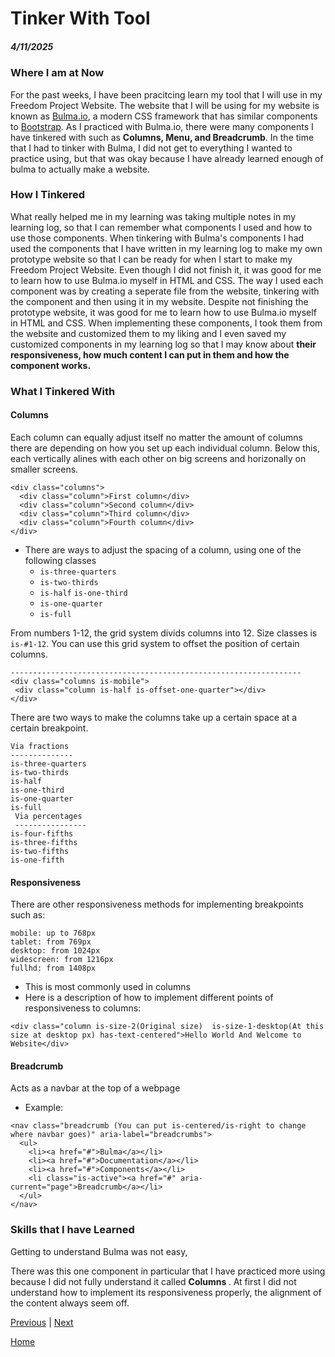 # Tinker With Tool
##### 4/11/2025

### Where I am at Now 

For the past weeks, I have been pracitcing learn my tool that I will use in my Freedom Project Website. The website that I will be using for my website is known as <a href="https://bulma.io/">Bulma.io</a>, a modern CSS framework that has similar components to <a href="https://getbootstrap.com/docs/5.3/getting-started/introduction/">Bootstrap</a>. As I practiced with Bulma.io, there were many components I have tinkered with such as <strong> Columns, Menu, and Breadcrumb</strong>. In the time that I had to tinker with Bulma, I did not get to everything I wanted to practice using, but that was okay because I have already learned enough of bulma to actually make a website.


### How I Tinkered

 What really helped me in my learning was taking multiple notes in my learning log, so that I can remember what components I used and how to use those components. When tinkering with Bulma's components I had used the components that I have written in my learning log to make my own prototype website so that I can be ready for when I start to make my Freedom Project Website. Even though I did not finish it, it was good for me to learn how to use Bulma.io myself in HTML and CSS. The way I used each component was by creating a seperate file from the website, tinkering with the component and then using it in my website. Despite not finishing the prototype website, it was good for me to learn how to use Bulma.io myself in HTML and CSS. When implementing these components, I took them from the website and customized them to my liking and I even saved my customized components in my learning log so that I may know about <strong> their responsiveness, how much content I can put in them and how the component works.</strong> 
### What I Tinkered With 

 #### Columns
Each column can equally adjust itself no matter the amount of columns there are depending on how you set up each individual column. Below this, each vertically alines with each other on big screens and horizonally on smaller screens.

```
<div class="columns">
  <div class="column">First column</div>
  <div class="column">Second column</div>
  <div class="column">Third column</div>
  <div class="column">Fourth column</div>
</div>
```


* There are ways to adjust the spacing of a column, using one of the following classes
  * `is-three-quarters`
  *  `is-two-thirds`
  *   `is-half` `is-one-third`
  *   `is-one-quarter`
  *  `is-full`
 
From numbers 1-12, the grid system divids columns into 12. Size classes is `is-#1-12`. You can use this grid system to offset the position of certain columns. 


```
-----------------------------------------------------------------
<div class="columns is-mobile">
 <div class="column is-half is-offset-one-quarter"></div>
</div>
```
There are two ways to make the columns take up a certain space at a certain breakpoint.


```
Via fractions
--------------
is-three-quarters
is-two-thirds
is-half
is-one-third
is-one-quarter
is-full
 Via percentages
 ----------------
is-four-fifths
is-three-fifths
is-two-fifths
is-one-fifth
```


 #### Responsiveness
 
There are other responsiveness methods for implementing breakpoints such as:

```
mobile: up to 768px
tablet: from 769px
desktop: from 1024px
widescreen: from 1216px
fullhd: from 1408px
```

* This is most commonly used in columns
*  Here is a description of how to implement different points of responsiveness to columns:

`<div class="column is-size-2(Original size)  is-size-1-desktop(At this size at desktop px) has-text-centered">Hello World And Welcome to Website</div>`


#### Breadcrumb 


Acts as a navbar at the top of a webpage 
* Example:
```
<nav class="breadcrumb (You can put is-centered/is-right to change where navbar goes)" aria-label="breadcrumbs">
  <ul>
    <li><a href="#">Bulma</a></li>
    <li><a href="#">Documentation</a></li>
    <li><a href="#">Components</a></li>
    <li class="is-active"><a href="#" aria-current="page">Breadcrumb</a></li>
  </ul>
</nav>
```


### Skills that I have Learned

Getting to understand Bulma was not easy,
 

There was this one component in particular that I have practiced more using because I did not fully understand it called <strong> Columns </strong>. At first I did not understand how to implement its responsiveness properly, the alignment of the content always seem off. 

[Previous](entry04.md) | [Next](entry06.md)

[Home](../README.md)
